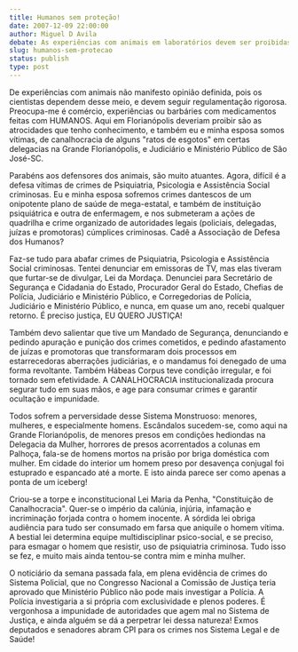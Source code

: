 ```yaml
---
title: Humanos sem proteção!
date: 2007-12-09 22:00:00
author: Miguel D Avila
debate: As experiências com animais em laboratórios devem ser proibidas?
slug: humanos-sem-protecao
status: publish 
type: post
---
```


De experiências com animais não manifesto opinião definida, pois os cientistas dependem desse meio, e devem seguir regulamentação rigorosa. Preocupa-me é comércio, experiências ou barbáries com medicamentos feitas com HUMANOS. Aqui em Florianópolis deveriam proibir são as atrocidades que tenho conhecimento, e também eu e minha esposa somos vítimas, de canalhocracia de alguns "ratos de esgotos" em certas delegacias na Grande Florianópolis, e Judiciário e Ministério Público de São José-SC.   
  
Parabéns aos defensores dos animais, são muito atuantes. Agora, difícil é a defesa vítimas de crimes de Psiquiatria, Psicologia e Assistência Social criminosas. Eu e minha esposa sofremos crimes dantescos de um onipotente plano de saúde de mega-estatal, e também de instituição psiquiátrica e outra de enfermagem, e nos submeteram a ações de quadrilha e crime organizado de autoridades legais (policiais, delegadas, juízas e promotoras) cúmplices criminosas. Cadê a Associação de Defesa dos Humanos?  
  
Faz-se tudo para abafar crimes de Psiquiatria, Psicologia e Assistência Social criminosas. Tentei denunciar em emissoras de TV, mas elas tiveram que furtar-se de divulgar, Lei da Mordaça. Denunciei para Secretário de Segurança e Cidadania do Estado, Procurador Geral do Estado, Chefias de Polícia, Judiciário e Ministério Público, e Corregedorias de Polícia, Judiciário e Ministério Público, e nunca, em quase um ano, recebi qualquer retorno. É preciso justiça, EU QUERO JUSTIÇA!  
  
Também devo salientar que tive um Mandado de Segurança, denunciando e pedindo apuração e punição dos crimes cometidos, e pedindo afastamento de juízas e promotoras que transformaram dois processos em estarrecedoras aberrações judiciárias, e o mandamus foi denegado de uma forma revoltante. Também Hábeas Corpus teve condição irregular, e foi tornado sem efetividade. A CANALHOCRACIA institucionalizada procura segurar tudo em suas mãos, e age para consumar crimes e garantir ocultação e impunidade.   
  
Todos sofrem a perversidade desse Sistema Monstruoso: menores, mulheres, e especialmente homens. Escândalos sucedem-se, como aqui na Grande Florianópolis, de menores presos em condições hediondas na Delegacia da Mulher, horrores de presos acorrentados a colunas em Palhoça, fala-se de homens mortos na prisão por briga doméstica com mulher. Em cidade do interior um homem preso por desavença conjugal foi estuprado e espancado até a morte. E isto ainda parece ser como apenas a ponta de um iceberg!  
  
Criou-se a torpe e inconstitucional Lei Maria da Penha, "Constituição de Canalhocracia". Quer-se o império da calúnia, injúria, infamação e incriminação forjada contra o homem inocente. A sórdida lei obriga audiência para tudo ser consumado em farsa que aniquile o homem vítima. A bestial lei determina equipe multidisciplinar psico-social, e se preciso, para esmagar o homem que resistir, uso de psiquiatria criminosa. Tudo isso se fez, e muito mais ainda tentou-se contra mim e minha mulher.  
  
O noticiário da semana passada fala, em plena evidência de crimes do Sistema Policial, que no Congresso Nacional a Comissão de Justiça teria aprovado que Ministério Público não pode mais investigar a Polícia. A Polícia investigaria a si própria com exclusividade e plenos poderes. É vergonhosa a impunidade de autoridades que agem mal no Sistema de Justiça, e ainda alguém se dá a perpetrar lei dessa natureza! Exmos deputados e senadores abram CPI para os crimes nos Sistema Legal e de Saúde!
